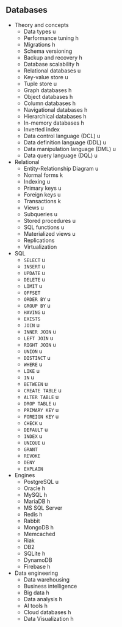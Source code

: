 ## Databases

- Theory and concepts
  - Data types u
  - Performance tuning h
  - Migrations h
  - Schema versioning
  - Backup and recovery h
  - Database scalability h
  - Relational databases u
  - Key-value store u
  - Tuple store u
  - Graph databases h
  - Object databases h
  - Column databases h
  - Navigational databases h
  - Hierarchical databases h
  - In-memory databases h
  - Inverted index
  - Data control language (DCL) u
  - Data definition language (DDL) u
  - Data manipulation language (DML) u
  - Data query language (DQL) u
- Relational
  - Entity-Relationship Diagram u
  - Normal forms k
  - Indexing u
  - Primary keys u
  - Foreign keys u
  - Transactions k
  - Views u 
  - Subqueries u
  - Stored procedures u
  - SQL functions u
  - Materialized views u
  - Replications
  - Virtualization
- SQL
  - `SELECT` u
  - `INSERT` u
  - `UPDATE` u
  - `DELETE` u
  - `LIMIT` u
  - `OFFSET`
  - `ORDER BY` u
  - `GROUP BY` u
  - `HAVING` u
  - `EXISTS`
  - `JOIN` u
  - `INNER JOIN` u
  - `LEFT JOIN` u
  - `RIGHT JOIN` u
  - `UNION` u
  - `DISTINCT` u
  - `WHERE` u
  - `LIKE` u
  - `IN` u
  - `BETWEEN` u
  - `CREATE TABLE` u
  - `ALTER TABLE` u
  - `DROP TABLE` u
  - `PRIMARY KEY` u
  - `FOREIGN KEY` u
  - `CHECK` u
  - `DEFAULT` u
  - `INDEX` u
  - `UNIQUE` u
  - `GRANT`
  - `REVOKE`
  - `DENY`
  - `EXPLAIN`
- Engines
  - PostgreSQL u
  - Oracle h
  - MySQL h
  - MariaDB h
  - MS SQL Server
  - Redis h
  - Rabbit
  - MongoDB h
  - Memcached
  - Riak
  - DB2
  - SQLite h
  - DynamoDB
  - Firebase h
- Data engineering
  - Data warehousing
  - Business intelligence
  - Big data h
  - Data analysis h
  - AI tools h
  - Cloud databases h
  - Data Visualization h
